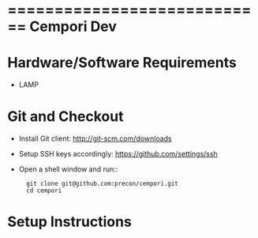 
============================
Cempori Dev 
============================


Hardware/Software Requirements  
============================
- LAMP 


Git and Checkout
============================
- Install Git client: http://git-scm.com/downloads
- Setup SSH keys accordingly: https://github.com/settings/ssh
- Open a shell window and run::


	  	git clone git@github.com:precon/cempori.git
	  	cd cempori 



Setup Instructions
==================



